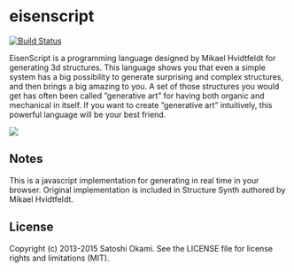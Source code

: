 eisenscript
===========

[![Build Status](https://travis-ci.org/after12am/eisenscript.svg?branch=master)](https://travis-ci.org/after12am/eisenscript)

EisenScript is a programming language designed by Mikael Hvidtfeldt for generating 3d structures. 
This language shows you that even a simple system has a big possibility to generate surprising 
and complex structures, and then brings a big amazing to you. A set of those structures you would 
get has often been called ”generative art” for having both organic and mechanical in itself. 
If you want to create ”generative art” intuitively, this powerful language will be your best friend.

<img src="http://after12am.github.io/eisenscript/shreenshot.png"/>

## Notes

This is a javascript implementation for generating in real time in your browser. 
Original implementation is included in Structure Synth authored by Mikael Hvidtfeldt.

## License

Copyright (c) 2013-2015 Satoshi Okami. See the LICENSE file for license rights and limitations (MIT).
